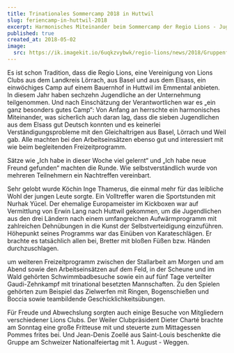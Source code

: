 ```yaml
---
title: Trinationales Sommercamp 2018 in Huttwil
slug: feriencamp-in-huttwil-2018
excerpt: Harmonisches Miteinander beim Sommercamp der Regio Lions - Jugendliche aus dem Kreis Lörrach, aus Basel und aus dem Elsass arbeiteten mit viel Freude auf einem Bauernhof.
published: true
created_at: 2018-05-02
image:
  src: https://ik.imagekit.io/6uqkzvybwk/regio-lions/news/2018/GruppenfotoKarate.jpeg?updatedAt=1707156407003
---
```


Es ist schon Tradition, dass die Regio Lions, eine Vereinigung von Lions Clubs aus dem Landkreis Lörrach, aus Basel und aus dem Elsass, ein einwöchiges Camp auf einem Bauernhof in Huttwil im Emmental anbieten. In diesem Jahr haben sechzehn Jugendliche an der Unternehmung teilgenommen. Und nach Einschätzung der Verantwortlichen war es „ein ganz besonders gutes Camp“: Von Anfang an herrschte ein harmonisches Miteinander, was sicherlich auch daran lag, dass die sieben Jugendlichen aus dem Elsass gut Deutsch konnten und es keinerlei Verständigungsprobleme mit den Gleichaltrigen aus Basel, Lörrach und Weil gab. Alle machten bei den Arbeitseinsätzen ebenso gut und interessiert mit wie beim begleitenden Freizeitprogramm.

Sätze wie „Ich habe in dieser Woche viel gelernt“ und „Ich habe neue Freund gefunden“ machten die Runde. Wie selbstverständlich wurde von mehreren Teilnehmern ein Nachtreffen vereinbart.

Sehr gelobt wurde Köchin Inge Thamerus, die einmal mehr für das leibliche Wohl der jungen Leute sorgte. Ein Volltreffer waren die Sportstunden mit Nurhak Yücel. Der ehemalige Europameister im Kickboxen war auf Vermittlung von Erwin Lang nach Huttwil gekommen, um die Jugendlichen aus den drei Ländern nach einem umfangreichen Aufwärmprogramm mit zahlreichen Dehnübungen in die Kunst der Selbstverteidigung einzuführen. Höhepunkt seines Programms war das Einüben von Karateschlägen. Er brachte es tatsächlich allen bei, Bretter mit bloßen Füßen bzw. Händen durchzuschlagen.

um weiteren Freizeitprogramm zwischen der Stallarbeit am Morgen und am Abend sowie den Arbeitseinsätzen auf dem Feld, in der Scheune und im Wald gehörten Schwimmbadbesuche sowie ein auf fünf Tage verteilter Gaudi-Zehnkampf mit trinational besetzten Mannschaften. Zu den Spielen gehörten zum Beispiel das Zielwerfen mit Ringen, Bogenschießen und Boccia sowie teambildende Geschicklichkeitsübungen.

Für Freude und Abwechslung sorgten auch einige Besuche von Mitgliedern verschiedener Lions Clubs. Der Weiler Clubpräsident Dieter Charté brachte am Sonntag eine große Fritteuse mit und steuerte zum Mittagessen Pommes frites bei. Und Jean-Denis Zoellé aus Saint-Louis beschenkte die Gruppe am Schweizer Nationalfeiertag mit 1. August - Weggen.
